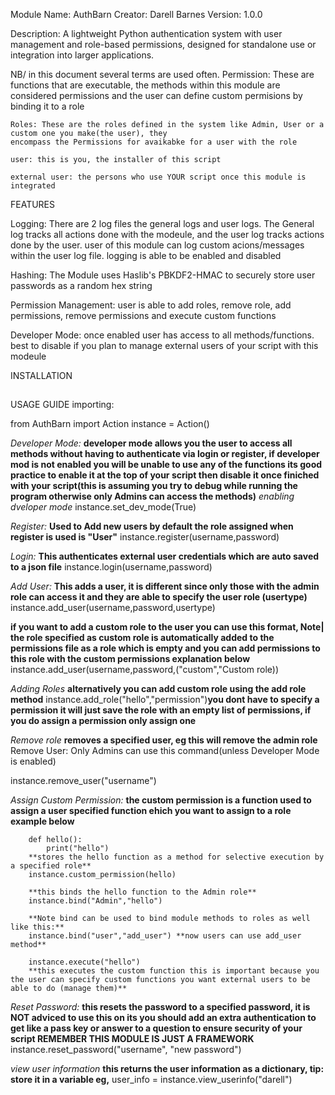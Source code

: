 Module Name: AuthBarn
Creator: Darell Barnes
Version: 1.0.0

Description: A lightweight Python authentication system with user management and role-based permissions,
designed for standalone use or integration into larger applications.

NB/ in this document several terms are used often. 
    Permission: These are functions that are executable, the methods within this module are considered permissions
    and the user can define custom permisions by binding it to a role

    Roles: These are the roles defined in the system like Admin, User or a custom one you make(the user), they
    encompass the Permissions for avaikabke for a user with the role

    user: this is you, the installer of this script

    external user: the persons who use YOUR script once this module is integrated

FEATURES

Logging: There are 2 log files the general logs and user logs. The General log tracks all actions done with the modeule,
and the user log tracks actions done by the user. user of this module can log custom acions/messages within the user
log file. logging is able to be enabled and disabled

Hashing: The Module uses Haslib's PBKDF2-HMAC to securely store user passwords as a random hex string

Permission Management: user is able to add roles, remove role, add permissions, remove permissions and execute custom functions

Developer Mode: once enabled user has access to all methods/functions. best to disable if you plan to manage external
users of your script with this modeule

INSTALLATION
##

USAGE GUIDE
importing:

from AuthBarn import Action
instance = Action()

*Developer Mode:* 
**developer mode allows you the user to access all methods without having to authenticate via login or register, if developer mod is not enabled you will be unable to use any of the functions its good practice to enable it at the top of your script then disable it once finiched with your script(this is assuming you try to debug while running the program otherwise only Admins can access the methods)**
*enabling dveloper mode*
instance.set_dev_mode(True)

*Register:*
**Used to Add new users by default the role assigned when register is used is "User"**
instance.register(username,password)

*Login:*
**This authenticates external user credentials which are auto saved to a json file**
instance.login(username,password)

*Add User:*
**This adds a user, it is different since only those with the admin role can access it and they are able to specify the user role (usertype)**
instance.add_user(username,password,usertype)

**if you want to add a custom role to the user you can use this format, Note| the role specified as custom role is automatically added to the permissions file as a role which is empty and you can add permissions to this role with the custom permissions explanation below**
instance.add_user(username,password,("custom","Custom role))

*Adding Roles*
**alternatively you can add custom role using the add role method**
instance.add_role("hello","permission")**you dont have to specify a permission it will just save the role with an empty list of permissions, if you do assign a permission only assign one**

*Remove role*
**removes a specified user, eg this will remove the admin role**
Remove User:
Only Admins can use this command(unless Developer Mode is enabled)

instance.remove_user("username")

*Assign Custom Permission:*
        **the custom permission is a function used to assign a user specified function ehich you want to assign to a role example below**

        def hello():
            print("hello")
        **stores the hello function as a method for selective execution by a specified role**
        instance.custom_permission(hello)

        **this binds the hello function to the Admin role**
        instance.bind("Admin","hello")

        **Note bind can be used to bind module methods to roles as well like this:**
        instance.bind("user","add_user") **now users can use add_user method**

        instance.execute("hello")
        **this executes the custom function this is important because you the user can specify custom functions you want external users to be able to do (manage them)**

*Reset Password:*
**this resets the password to a specified password, it is NOT adviced to use this on its you should add an extra authentication to get like a pass key or answer to a question to ensure security of your script REMEMBER THIS MODULE IS JUST A FRAMEWORK**
instance.reset_password("username", "new password")

*view user information*
**this returns the user information as a dictionary, tip: store it in a variable eg,**
user_info = instance.view_userinfo("darell")
